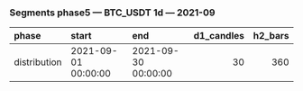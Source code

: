### Segments phase5 — BTC_USDT 1d — 2021-09

| phase        | start               | end                 |   d1_candles |   h2_bars |
|:-------------|:--------------------|:--------------------|-------------:|----------:|
| distribution | 2021-09-01 00:00:00 | 2021-09-30 00:00:00 |           30 |       360 |